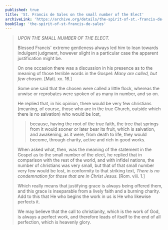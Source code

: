 ```yaml
---
published: true
title: 'St. Francis de Sales on the small number of the Elect'
archiveLink: 'https://archive.org/details/the-spirit-of-st.-francis-de-sales/page/122?view=theater'
bookSlug: 'the-spirit-of-st-francis-de-sales'
---
```


> *UPON THE SMALL NUMBER OF THE ELECT.*
> 
> Blessed Francis' extreme gentleness always led him to lean towards indulgent judgment, however slight in a particular case the apparent justification might be.
> 
> On one occasion there was a discussion in his presence as to the meaning of those terrible words in the Gospel: *Many are called, but few chosen.* [Matt. xx. 16.]
> 
> Some one said that the chosen were called a little flock, whereas the unwise or reprobates were spoken of as many in number, and so on.
> 
> He replied that, in his opinion, there would be very few christians (meaning, of course, those who are in the true Church, outside which there is no salvation) who would be lost,
> 
>> because, having the root of the true faith, the tree that springs from it would sooner or later bear its fruit, which is salvation, and awakening, as it were, from death to life, they would become, through charity, active and rich in good works.
> 
> When asked what, then, was the meaning of the statement in the Gospel as to the small number of the elect, he replied that in comparison with the rest of the world, and with infidel nations, the number of christians was very small, but that of that small number very few would be lost, in conformity to that striking text, *There is no condemnation for those that are in Christ Jesus.* [Rom. viii. 1.]
> 
> Which really means that justifying grace is always being offered them, and this grace is inseparable from a lively faith and a burning charity. Add to this that He who begins the work in us is He who likewise perfects it.
> 
> We may believe that the call to christianity, which is the work of God, is always a perfect work, and therefore leads of itself to the end of all perfection, which is heavenly glory.
